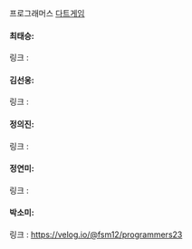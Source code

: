프로그래머스 [다트게임](https://school.programmers.co.kr/learn/courses/30/lessons/17682)<br>

#### 최태승: 
링크 : 

#### 김선웅: 
링크 : 

#### 정의진:
링크 : 

#### 정연미: 
링크 : 

#### 박소미: 
링크 : https://velog.io/@fsm12/programmers23
